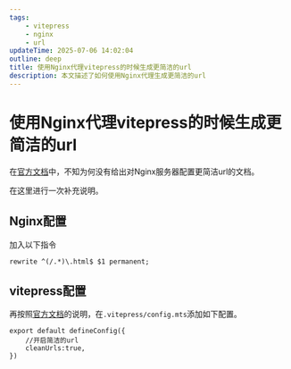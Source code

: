 ```yaml
---
tags:
    - vitepress
    - nginx
    - url
updateTime: 2025-07-06 14:02:04
outline: deep
title: 使用Nginx代理vitepress的时候生成更简洁的url
description: 本文描述了如何使用Nginx代理生成更简洁的url
---
```

# 使用Nginx代理vitepress的时候生成更简洁的url

在[官方文档](https://vitepress.dev/zh/guide/routing#generating-clean-url)中，不知为何没有给出对Nginx服务器配置更简洁url的文档。

在这里进行一次补充说明。

## Nginx配置

加入以下指令

```nginx
rewrite ^(/.*)\.html$ $1 permanent;
```

## vitepress配置

再按照[官方文档](https://vitepress.dev/zh/reference/site-config#cleanurls)的说明，在`.vitepress/config.mts`添加如下配置。

```js{3}
export default defineConfig({
    //开启简洁的url
    cleanUrls:true,
})
```

